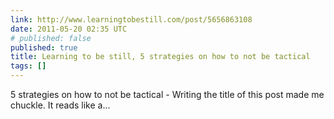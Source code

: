 ```yaml
---
link: http://www.learningtobestill.com/post/5656863108
date: 2011-05-20 02:35 UTC
# published: false
published: true
title: Learning to be still, 5 strategies on how to not be tactical
tags: []
---
```


5 strategies on how to not be tactical - Writing the title of this post made me chuckle. It reads like a...
